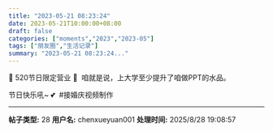```yaml
---
title: "2023-05-21 08:23:24"
date: 2023-05-21T10:00:00+08:00
draft: false
categories: ["moments","2023","2023-05"]
tags: ["朋友圈","生活记录"]
summary: "2023-05-21 08:23:24..."
---
```


🩷 520节日限定营业 🩷
​
​咱就是说，上大学至少提升了咱做PPT的水品。

节日快乐吼~ 💕
​
​#接婚庆视频制作

---

**帖子类型:** 28
**用户名:** chenxueyuan001
**处理时间:** 2025/8/28 19:08:57
